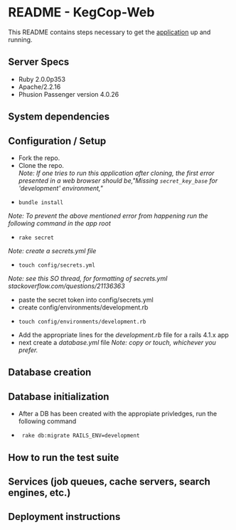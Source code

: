 # README - KegCop-Web
This README contains steps necessary to get the [application](http://kegcop.chrisrjones.com/) up and running.

## Server Specs
- Ruby 2.0.0p353
- Apache/2.2.16
- Phusion Passenger version 4.0.26

##  System dependencies

##  Configuration / Setup
- Fork the repo.
- Clone the repo.<br />
*Note: If one tries to run this application after cloning, the first error presented in a web browser should be,"Missing `secret_key_base` for 'development' environment,"*
-     bundle install
*Note: To prevent the above mentioned error from happening run the following command in the app
root*
-     rake secret
*Note: create a secrets.yml file*
-     touch config/secrets.yml
*Note: see this SO thread, for formatting of secrets.yml stackoverflow.com/questions/21136363*
- paste the secret token into config/secrets.yml
- create config/environments/development.rb
-     touch config/environments/development.rb
- Add the appropriate lines for the *development.rb* file for a rails 4.1.x app
- next create a *database.yml* file
*Note: copy or touch, whichever you prefer.*

## Database creation

##  Database initialization
- After a DB has been created with the appropiate privledges, run the following command
-      rake db:migrate RAILS_ENV=development 

##  How to run the test suite

##  Services (job queues, cache servers, search engines, etc.)

## Deployment instructions
